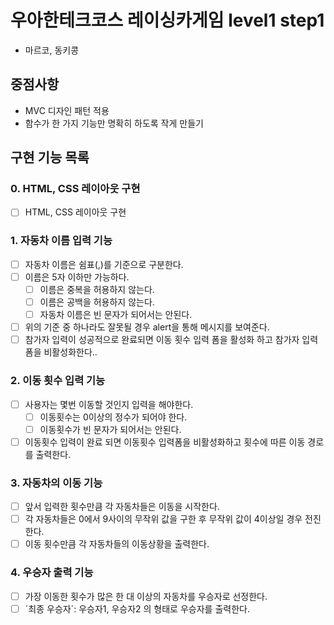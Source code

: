 # 우아한테크코스 레이싱카게임 level1 step1
- 마르코, 동키콩

## 중점사항

- MVC 디자인 패턴 적용
- 함수가 한 가지 기능만 명확히 하도록 작게 만들기

## 구현 기능 목록

### 0. HTML, CSS 레이아웃 구현

- [ ] HTML, CSS 레이아웃 구현

### 1. 자동차 이름 입력 기능

- [ ] 자동차 이름은 쉼표(,)를 기준으로 구분한다.
- [ ] 이름은 5자 이하만 가능하다.
    - [ ] 이름은 중복을 허용하지 않는다.
    - [ ] 이름은 공백을 허용하지 않는다.
    - [ ] 자동차 이름은 빈 문자가 되어서는 안된다.
- [ ] 위의 기준 중 하나라도 잘못될 경우 alert을 통해 메시지를 보여준다.
- [ ] 참가자 입력이 성공적으로 완료되면 이동 횟수 입력 폼을 활성화 하고 참가자 입력폼을 비활성화한다..

### 2. 이동 횟수 입력 기능

- [ ] 사용자는 몇번 이동할 것인지 입력을 해야한다.
    - [ ] 이동횟수는 0이상의 정수가 되어야 한다.
    - [ ] 이동횟수가 빈 문자가 되어서는 안된다.
- [ ] 이동횟수 입력이 완료 되면 이동횟수 입력폼을 비활성화하고 횟수에 따른 이동 경로를 출력한다.

### 3. 자동차의 이동 기능

- [ ] 앞서 입력한 횟수만큼 각 자동차들은 이동을 시작한다.
- [ ] 각 자동차들은 0에서 9사이의 무작위 값을 구한 후 무작위 값이 4이상일 경우 전진한다.
- [ ] 이동 횟수만큼 각 자동차들의 이동상황을 출력한다.

### 4. 우승자 출력 기능

- [ ] 가장 이동한 횟수가 많은 한 대 이상의 자동차를 우승자로 선정한다.
- [ ] \`최종 우승자`: 우승자1, 우승자2 의 형태로 우승자를 출력한다.
